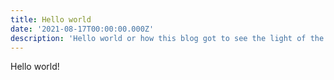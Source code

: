 ```yaml
---
title: Hello world
date: '2021-08-17T00:00:00.000Z'
description: 'Hello world or how this blog got to see the light of the day'
---
```


Hello world!
